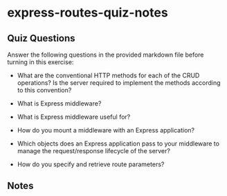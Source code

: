 # express-routes-quiz-notes

## Quiz Questions

Answer the following questions in the provided markdown file before turning in this exercise:

- What are the conventional HTTP methods for each of the CRUD operations? Is the server required to implement the methods according to this convention?

- What is Express middleware?

- What is Express middleware useful for?

- How do you mount a middleware with an Express application?

- Which objects does an Express application pass to your middleware to manage the request/response lifecycle of the server?

- How do you specify and retrieve route parameters?

## Notes
